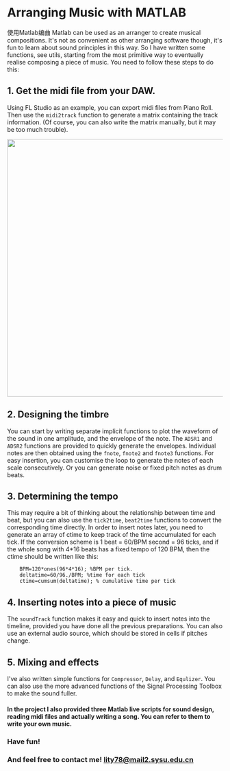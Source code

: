 Arranging Music with MATLAB
====
使用Matlab编曲
Matlab can be used as an arranger to create musical compositions. It's not as convenient as other arranging software though, it's fun to learn about sound principles in this way. So I have written some functions, see utils, starting from the most primitive way to eventually realise composing a piece of music. You need to follow these steps to do this:

## 1. Get the midi file from your DAW.
Using FL Studio as an example, you can export midi files from Piano Roll. Then use the `midi2track` function to generate a matrix containing the track information. (Of course, you can also write the matrix manually, but it may be too much trouble).

<img src="https://github.com/MillenRosen/Composition/assets/153849073/8fb4d59e-f5a1-4fd5-8db1-20820d65c12c" width="600px">

## 2. Designing the timbre
You can start by writing separate implicit functions to plot the waveform of the sound in one amplitude, and the envelope of the note. The `ADSR1` and `ADSR2` functions are provided to quickly generate the envelopes. Individual notes are then obtained using the `fnote`, `fnote2` and `fnote3` functions. For easy insertion, you can customise the loop to generate the notes of each scale consecutively. Or you can generate noise or fixed pitch notes as drum beats.

## 3. Determining the tempo
This may require a bit of thinking about the relationship between time and beat, but you can also use the `tick2time`, `beat2time` functions to convert the corresponding time directly. In order to insert notes later, you need to generate an array of ctime to keep track of the time accumulated for each tick. If the conversion scheme is 1 beat = 60/BPM second = 96 ticks, and if the whole song with 4*16 beats has a fixed tempo of 120 BPM, then the ctime should be written like this:

        BPM=120*ones(96*4*16); %BPM per tick.
        deltatime=60/96./BPM; %time for each tick
        ctime=cumsum(deltatime); % cumulative time per tick

## 4. Inserting notes into a piece of music
The `soundTrack` function makes it easy and quick to insert notes into the timeline, provided you have done all the previous preparations. You can also use an external audio source, which should be stored in cells if pitches change.

## 5. Mixing and effects
I've also written simple functions for `Compressor`, `Delay`, and `Equlizer`. You can also use the more advanced functions of the Signal Processing Toolbox to make the sound fuller.

#### In the project I also provided three Matlab live scripts for sound design, reading midi files and actually writing a song. You can refer to them to write your own music.

### Have fun!
### And feel free to contact me! <lity78@mail2.sysu.edu.cn>

